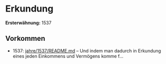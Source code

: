 # Erkundung

**Ersterwähnung:** 1537

## Vorkommen
- 1537: [jahre/1537/README.md](../jahre/1537/README.md) – Und indem
man dadurch in Erkundung eines jeden Einkommens und
Vermögens komme f...
